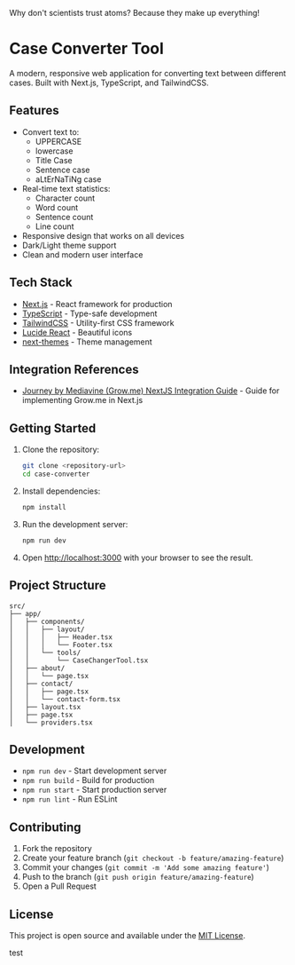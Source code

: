 Why don't scientists trust atoms?
Because they make up everything!

# Case Converter Tool

A modern, responsive web application for converting text between different cases. Built with Next.js, TypeScript, and TailwindCSS.

## Features

- Convert text to:
  - UPPERCASE
  - lowercase
  - Title Case
  - Sentence case
  - aLtErNaTiNg case
- Real-time text statistics:
  - Character count
  - Word count
  - Sentence count
  - Line count
- Responsive design that works on all devices
- Dark/Light theme support
- Clean and modern user interface

## Tech Stack

- [Next.js](https://nextjs.org/) - React framework for production
- [TypeScript](https://www.typescriptlang.org/) - Type-safe development
- [TailwindCSS](https://tailwindcss.com/) - Utility-first CSS framework
- [Lucide React](https://lucide.dev/) - Beautiful icons
- [next-themes](https://github.com/pacocoursey/next-themes) - Theme management

## Integration References

- [Journey by Mediavine (Grow.me) NextJS Integration Guide](https://fchiaramonte.com/blog/journey-mediavine-nextjs-integration) - Guide for implementing Grow.me in Next.js

## Getting Started

1. Clone the repository:

   ```bash
   git clone <repository-url>
   cd case-converter
   ```

2. Install dependencies:

   ```bash
   npm install
   ```

3. Run the development server:

   ```bash
   npm run dev
   ```

4. Open [http://localhost:3000](http://localhost:3000) with your browser to see the result.

## Project Structure

```
src/
├── app/
│   ├── components/
│   │   ├── layout/
│   │   │   ├── Header.tsx
│   │   │   └── Footer.tsx
│   │   └── tools/
│   │       └── CaseChangerTool.tsx
│   ├── about/
│   │   └── page.tsx
│   ├── contact/
│   │   ├── page.tsx
│   │   └── contact-form.tsx
│   ├── layout.tsx
│   ├── page.tsx
│   └── providers.tsx
```

## Development

- `npm run dev` - Start development server
- `npm run build` - Build for production
- `npm run start` - Start production server
- `npm run lint` - Run ESLint

## Contributing

1. Fork the repository
2. Create your feature branch (`git checkout -b feature/amazing-feature`)
3. Commit your changes (`git commit -m 'Add some amazing feature'`)
4. Push to the branch (`git push origin feature/amazing-feature`)
5. Open a Pull Request

## License

This project is open source and available under the [MIT License](LICENSE).

test
